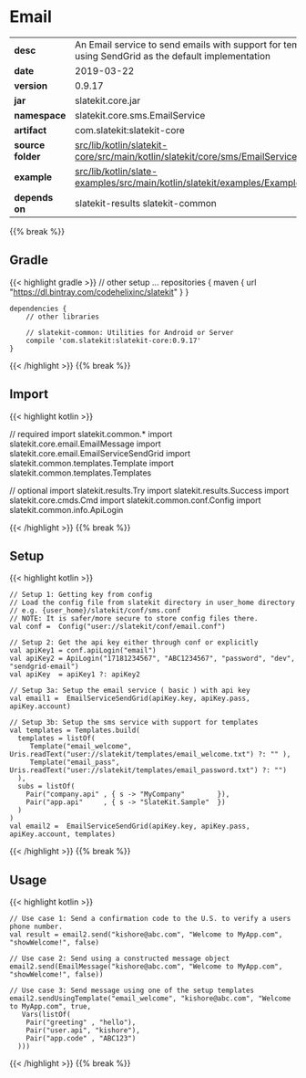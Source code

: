 
# Email

<table class="table table-striped table-bordered">
  <tbody>
    <tr>
      <td><strong>desc</strong></td>
      <td>An Email service to send emails with support for templates using SendGrid as the default implementation</td>
    </tr>
    <tr>
      <td><strong>date</strong></td>
      <td>2019-03-22</td>
    </tr>
    <tr>
      <td><strong>version</strong></td>
      <td>0.9.17</td>
    </tr>
    <tr>
      <td><strong>jar</strong></td>
      <td>slatekit.core.jar</td>
    </tr>
    <tr>
      <td><strong>namespace</strong></td>
      <td>slatekit.core.sms.EmailService</td>
    </tr>
    <tr>
      <td><strong>artifact</strong></td>
      <td>com.slatekit:slatekit-core</td>
    </tr>
    <tr>
      <td><strong>source folder</strong></td>
      <td><a href="https://github.com/code-helix/slatekit/tree/master/src/lib/kotlin/slatekit-core/src/main/kotlin/slatekit/core/sms/EmailService" class="url-ch">src/lib/kotlin/slatekit-core/src/main/kotlin/slatekit/core/sms/EmailService</a></td>
    </tr>
    <tr>
      <td><strong>example</strong></td>
      <td><a href="https://github.com/code-helix/slatekit/tree/master/src/lib/kotlin/slatekit-examples/src/main/kotlin/slatekit/examples/Example_Email.kt" class="url-ch">src/lib/kotlin/slate-examples/src/main/kotlin/slatekit/examples/Example_Email.kt</a></td>
    </tr>
    <tr>
      <td><strong>depends on</strong></td>
      <td> slatekit-results slatekit-common</td>
    </tr>
  </tbody>
</table>
{{% break %}}

## Gradle
{{< highlight gradle >}}
    // other setup ...
    repositories {
        maven { url  "https://dl.bintray.com/codehelixinc/slatekit" }
    }

    dependencies {
        // other libraries

        // slatekit-common: Utilities for Android or Server
        compile 'com.slatekit:slatekit-core:0.9.17'
    }

{{< /highlight >}}
{{% break %}}

## Import
{{< highlight kotlin >}}


// required 
import slatekit.common.*
import slatekit.core.email.EmailMessage
import slatekit.core.email.EmailServiceSendGrid
import slatekit.common.templates.Template
import slatekit.common.templates.Templates


// optional 
import slatekit.results.Try
import slatekit.results.Success
import slatekit.core.cmds.Cmd
import slatekit.common.conf.Config
import slatekit.common.info.ApiLogin




{{< /highlight >}}
{{% break %}}

## Setup
{{< highlight kotlin >}}



    // Setup 1: Getting key from config
    // Load the config file from slatekit directory in user_home directory
    // e.g. {user_home}/slatekit/conf/sms.conf
    // NOTE: It is safer/more secure to store config files there.
    val conf =  Config("user://slatekit/conf/email.conf")

    // Setup 2: Get the api key either through conf or explicitly
    val apiKey1 = conf.apiLogin("email")
    val apiKey2 = ApiLogin("17181234567", "ABC1234567", "password", "dev", "sendgrid-email")
    val apiKey  = apiKey1 ?: apiKey2

    // Setup 3a: Setup the email service ( basic ) with api key
    val email1 =  EmailServiceSendGrid(apiKey.key, apiKey.pass, apiKey.account)

    // Setup 3b: Setup the sms service with support for templates
    val templates = Templates.build(
      templates = listOf(
         Template("email_welcome", Uris.readText("user://slatekit/templates/email_welcome.txt") ?: "" ),
         Template("email_pass", Uris.readText("user://slatekit/templates/email_password.txt") ?: "")
      ),
      subs = listOf(
        Pair("company.api" , { s -> "MyCompany"        }),
        Pair("app.api"     , { s -> "SlateKit.Sample"  })
      )
    )
    val email2 =  EmailServiceSendGrid(apiKey.key, apiKey.pass, apiKey.account, templates)
    


{{< /highlight >}}
{{% break %}}

## Usage
{{< highlight kotlin >}}


    // Use case 1: Send a confirmation code to the U.S. to verify a users phone number.
    val result = email2.send("kishore@abc.com", "Welcome to MyApp.com", "showWelcome!", false)

    // Use case 2: Send using a constructed message object
    email2.send(EmailMessage("kishore@abc.com", "Welcome to MyApp.com", "showWelcome!", false))

    // Use case 3: Send message using one of the setup templates
    email2.sendUsingTemplate("email_welcome", "kishore@abc.com", "Welcome to MyApp.com", true,
       Vars(listOf(
        Pair("greeting" , "hello"),
        Pair("user.api", "kishore"),
        Pair("app.code" , "ABC123")
      )))
    

{{< /highlight >}}
{{% break %}}

